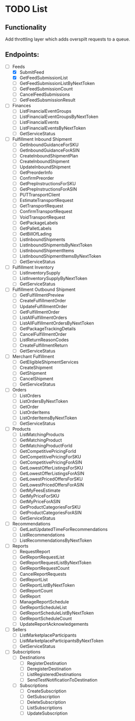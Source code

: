 # TODO List

## Functionality

Add throttling layer which adds overspilt requests to a queue.

## Endpoints:

 - [ ] Feeds
   - [x] SubmitFeed
   - [x] GetFeedSubmissionList
   - [ ] GetFeedSubmissionListByNextToken
   - [ ] GetFeedSubmissionCount
   - [ ] CancelFeedSubmissions
   - [ ] GetFeedSubsmissionResult
 - [ ] Finances
   - [ ] ListFinancialEventGroups
   - [ ] ListFinancialEventGroupsByNextToken
   - [ ] ListFinancialEvents
   - [ ] ListFinancialEventsByNextToken
   - [ ] GetServiceStatus
 - [ ] Fulfillment Inbound Shipment
   - [ ] GetInboundGuidanceForSKU
   - [ ] GetInboundGuidanceForASIN
   - [ ] CreateInboundShipmentPlan
   - [ ] CreateInboundShipment
   - [ ] UpdateInboundShipment
   - [ ] GetPreorderInfo
   - [ ] ConfirmPreorder
   - [ ] GetPrepInstructionsForSKU
   - [ ] GetPrepInstructionsForASIN
   - [ ] PUTTransportClient
   - [ ] EstimateTransportRequest
   - [ ] GetTransportRequest
   - [ ] ConfirmTransportRequest
   - [ ] VoidTransportRequest
   - [ ] GetPackageLabels
   - [ ] GetPalletLabels
   - [ ] GetBillOfLading
   - [ ] ListInboundShipments
   - [ ] ListInboundShipmentsByNextToken
   - [ ] ListInboundShipmentItems
   - [ ] ListInboundShipmentItemsByNextToken
   - [ ] GetServiceStatus
 - [ ] Fulfillment Inventory
   - [ ] ListInventorySupply
   - [ ] ListInventorySupplyByNextToken
   - [ ] GetServiceStatus
 - [ ] Fulfillment Outbound Shipment
   - [ ] GetFulfillmentPreview
   - [ ] CreateFulfillmentOrder
   - [ ] UpdateFulfillmentOrder
   - [ ] GetFulfillmentOrder
   - [ ] ListAllFulfillmentOrders
   - [ ] ListAllFulfillmentOrdersByNextToken
   - [ ] GetPackageTrackingDetails
   - [ ] CancelFulfillmentOrder
   - [ ] ListReturnReasonCodes
   - [ ] CreateFulfillmentReturn
   - [ ] GetServiceStatus
 - [ ] Merchant Fulfillment
   - [ ] GetEligibleShipmentServices
   - [ ] CreateShipment
   - [ ] GetShipment
   - [ ] CancelShipment
   - [ ] GetServiceStatus
 - [ ] Orders
   - [ ] ListOrders
   - [ ] ListOrdersByNextToken
   - [ ] GetOrder
   - [ ] ListOrderItems
   - [ ] ListOrderItemsByNextToken
   - [ ] GetServiceStatus
 - [ ] Products
   - [ ] ListMatchingProducts
   - [ ] GetMatchingProduct
   - [ ] GetMatchingProductForId
   - [ ] GetCompetitivePricingForId
   - [ ] GetCompetitivePricingForSKU
   - [ ] GetCompetitivePricingForASIN
   - [ ] GetLowestOfferListingsForSKU
   - [ ] GetLowestOfferListingsForASIN
   - [ ] GetLowestPricedOffersForSKU
   - [ ] GetLowestPricedOffersForASIN
   - [ ] GetMyFeesEstimate
   - [ ] GetMyPriceForSKU
   - [ ] GetMyPriceForASIN
   - [ ] GetProductCategoriesForSKU
   - [ ] GetProductCategoriesForASIN
   - [ ] GetServiceStatus
 - [ ] Recommendations
   - [ ] GetLastUpdatedTimeForRecommendations
   - [ ] ListRecommendations
   - [ ] ListRecommendationsByNextToken
 - [ ] Reports
   - [ ] RequestReport
   - [ ] GetReportRequestList
   - [ ] GetReportRequestListByNextToken
   - [ ] GetReportRequestCount
   - [ ] CancelReportRequests
   - [ ] GetReportList
   - [ ] GetReportListByNextToken
   - [ ] GetReportCount
   - [ ] GetReport
   - [ ] ManageReportSchedule
   - [ ] GetReportScheduleList
   - [ ] GetReportScheduleListByNextToken
   - [ ] GetReportScheduleCount
   - [ ] UpdateReportAcknowledgements
 - [ ] Sellers
   - [ ] ListMarketplaceParticipants
   - [ ] ListMarketplaceParticipantsByNextToken
   - [ ] GetServiceStatus
 - [ ] Subscriptions
   - [ ] Destinations
     - [ ] RegisterDestination
     - [ ] DeregisterDestination
     - [ ] ListRegisteredDestinations
     - [ ] SendTestNotificationToDestination
   - [ ] Subscriptions
     - [ ] CreateSubscription
     - [ ] GetSubscription
     - [ ] DeleteSubscription
     - [ ] ListSubscriptions
     - [ ] UpdateSubscription
